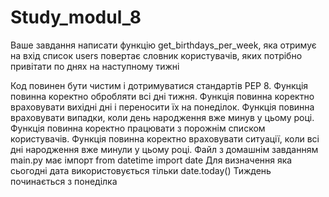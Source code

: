 # Study_modul_8

Ваше завдання написати функцію get_birthdays_per_week, яка отримує на вхід список users повертає словник користувачів, яких потрібно привітати по днях на наступному тижні

Код повинен бути чистим і дотримуватися стандартів PEP 8.
Функція повинна коректно обробляти всі дні тижня.
Функція повинна коректно враховувати вихідні дні і переносити їх на понеділок.
Функція повинна враховувати випадки, коли день народження вже минув у цьому році.
Функція повинна коректно працювати з порожнім списком користувачів.
Функція повинна коректно враховувати ситуації, коли всі дні народження вже минули у цьому році.
Файл з домашнім завданням main.py має імпорт from datetime import date
Для визначення яка сьогодні дата використовується тільки date.today()
Тиждень починається з понеділка
